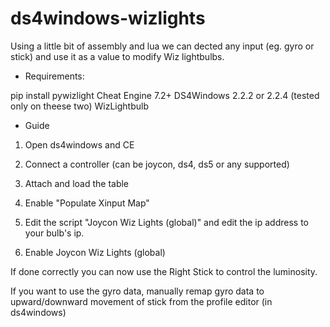 # ds4windows-wizlights
Using a little bit of assembly and lua we can dected any input (eg. gyro or stick) and use it as a value to modify Wiz lightbulbs.


* Requirements:

pip install pywizlight
Cheat Engine 7.2+
DS4Windows 2.2.2 or 2.2.4 (tested only on theese two)
WizLightbulb

* Guide

1. Open ds4windows and CE
2. Connect a controller (can be joycon, ds4, ds5 or any supported)
3. Attach and load the table
4. Enable "Populate Xinput Map"

5. Edit the script "Joycon Wiz Lights (global)" and edit the ip address to your bulb's ip.
6. Enable Joycon Wiz Lights (global)

If done correctly you can now use the Right Stick to control the luminosity.


If you want to use the gyro data, manually remap gyro data to upward/downward movement of stick from the profile editor (in ds4windows)
